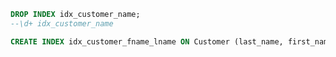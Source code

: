 ```sql
DROP INDEX idx_customer_name;
--\d+ idx_customer_name

```

```sql
CREATE INDEX idx_customer_fname_lname ON Customer (last_name, first_name);
```
